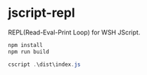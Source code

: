 # jscript-repl

REPL(Read-Eval-Print Loop) for WSH JScript.

```ps1
npm install
npm run build

cscript .\dist\index.js
```
